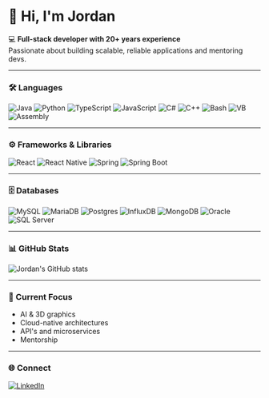 # 👋 Hi, I'm Jordan

💻 **Full-stack developer with 20+ years experience**  
Passionate about building scalable, reliable applications and mentoring devs.  

---

### 🛠️ Languages
![Java](https://img.shields.io/badge/Java-ED8B00?logo=openjdk&logoColor=fff)
![Python](https://img.shields.io/badge/Python-3776AB?logo=python&logoColor=fff)
![TypeScript](https://img.shields.io/badge/TypeScript-3178C6?logo=typescript&logoColor=fff)
![JavaScript](https://img.shields.io/badge/JavaScript-F7DF1E?logo=javascript&logoColor=000)
![C#](https://img.shields.io/badge/C%23-239120?logo=csharp&logoColor=fff)
![C++](https://img.shields.io/badge/C++-00599C?logo=cplusplus&logoColor=fff)
![Bash](https://img.shields.io/badge/Bash-4EAA25?logo=gnubash&logoColor=fff)
![VB](https://img.shields.io/badge/VB-512BD4?logo=.net&logoColor=fff)
![Assembly](https://img.shields.io/badge/ASM-6E4C13?logoColor=fff)

---

### ⚙️ Frameworks & Libraries
![React](https://img.shields.io/badge/React-20232A?logo=react&logoColor=61DAFB)
![React Native](https://img.shields.io/badge/React_Native-20232A?logo=react&logoColor=61DAFB)
![Spring](https://img.shields.io/badge/Spring-6DB33F?logo=spring&logoColor=fff)
![Spring Boot](https://img.shields.io/badge/Spring_Boot-6DB33F?logo=springboot&logoColor=fff)

---

### 🗄️ Databases
![MySQL](https://img.shields.io/badge/MySQL-4479A1?logo=mysql&logoColor=fff)
![MariaDB](https://img.shields.io/badge/MariaDB-003545?logo=mariadb&logoColor=fff)
![Postgres](https://img.shields.io/badge/PostgreSQL-4169E1?logo=postgresql&logoColor=fff)
![InfluxDB](https://img.shields.io/badge/InfluxDB-22ADF6?logo=influxdb&logoColor=fff)
![MongoDB](https://img.shields.io/badge/MongoDB-47A248?logo=mongodb&logoColor=fff)
![Oracle](https://img.shields.io/badge/Oracle-F80000?logo=oracle&logoColor=fff)
![SQL Server](https://img.shields.io/badge/Microsoft_SQL_Server-CC2927?logo=microsoftsqlserver&logoColor=fff)

---

### 📊 GitHub Stats
![Jordan's GitHub stats](https://github-readme-stats.vercel.app/api?username=jordan-vk&show_icons=true&theme=tokyonight)

---

### 🚀 Current Focus
- AI & 3D graphics
- Cloud-native architectures
- API's and microservices
- Mentorship

---

### 🌐 Connect
[![LinkedIn](https://img.shields.io/badge/LinkedIn-0A66C2?logo=linkedin&logoColor=fff)](https://linkedin.com/in/jordan-vankampen/)
